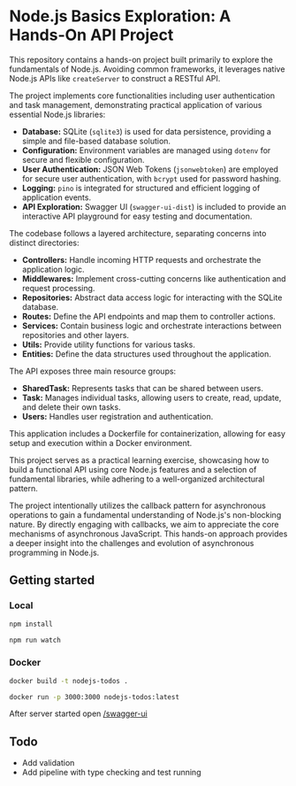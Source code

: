 # Node.js Basics Exploration: A Hands-On API Project

This repository contains a hands-on project built primarily to explore the fundamentals of Node.js. Avoiding common frameworks, it leverages native Node.js APIs like `createServer` to construct a RESTful API.

The project implements core functionalities including user authentication and task management, demonstrating practical application of various essential Node.js libraries:

- **Database:** SQLite (`sqlite3`) is used for data persistence, providing a simple and file-based database solution.
- **Configuration:** Environment variables are managed using `dotenv` for secure and flexible configuration.
- **User Authentication:** JSON Web Tokens (`jsonwebtoken`) are employed for secure user authentication, with `bcrypt` used for password hashing.
- **Logging:** `pino` is integrated for structured and efficient logging of application events.
- **API Exploration:** Swagger UI (`swagger-ui-dist`) is included to provide an interactive API playground for easy testing and documentation.

The codebase follows a layered architecture, separating concerns into distinct directories:

- **Controllers:** Handle incoming HTTP requests and orchestrate the application logic.
- **Middlewares:** Implement cross-cutting concerns like authentication and request processing.
- **Repositories:** Abstract data access logic for interacting with the SQLite database.
- **Routes:** Define the API endpoints and map them to controller actions.
- **Services:** Contain business logic and orchestrate interactions between repositories and other layers.
- **Utils:** Provide utility functions for various tasks.
- **Entities:** Define the data structures used throughout the application.

The API exposes three main resource groups:

- **SharedTask:** Represents tasks that can be shared between users.
- **Task:** Manages individual tasks, allowing users to create, read, update, and delete their own tasks.
- **Users:** Handles user registration and authentication.

This application includes a Dockerfile for containerization, allowing for easy setup and execution within a Docker environment.

This project serves as a practical learning exercise, showcasing how to build a functional API using core Node.js features and a selection of fundamental libraries, while adhering to a well-organized architectural pattern.

The project intentionally utilizes the callback pattern for asynchronous operations to gain a fundamental understanding of Node.js's non-blocking nature. By directly engaging with callbacks, we aim to appreciate the core mechanisms of asynchronous JavaScript. This hands-on approach provides a deeper insight into the challenges and evolution of asynchronous programming in Node.js.

## Getting started

### Local

```bash
npm install

npm run watch
```

### Docker

```bash
docker build -t nodejs-todos .

docker run -p 3000:3000 nodejs-todos:latest
```

After server started open [/swagger-ui ](http://localhost:3000/swagger-ui)

## Todo

- Add validation
- Add pipeline with type checking and test running
